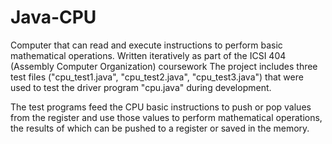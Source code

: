 # Java-CPU
Computer that can read and execute instructions to perform basic mathematical operations. Written iteratively as part of the ICSI 404 (Assembly Computer Organization) coursework
The project includes three test files ("cpu_test1.java", "cpu_test2.java", "cpu_test3.java")
that were used to test the driver program "cpu.java" during development. 

The test programs feed the CPU basic instructions to push or pop values from the register and use those values to perform mathematical operations,
the results of which can be pushed to a register or saved in the memory.
